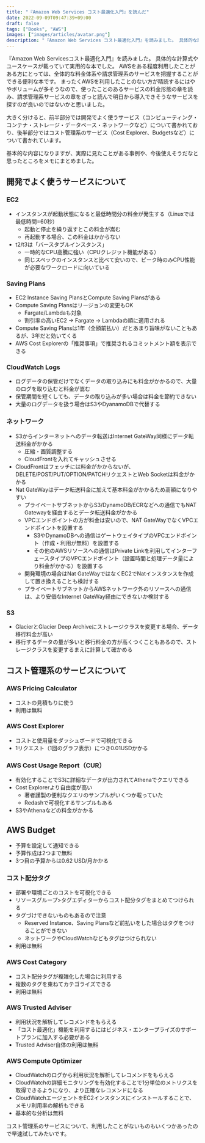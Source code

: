 ```yaml
---
title: "『Amazon Web Services コスト最適化入門』を読んだ"
date: 2022-09-09T09:47:39+09:00
draft: false
tags: ["Books", "AWS"]
images: ["images/articles/avatar.png"]
description: "『Amazon Web Services コスト最適化入門』を読みました。 具体的な計算式やユースケースが載っていて実用的な本でした。 AWSをある程度利用したことがある方にとっては、全体的な料金体系や請求管理系のサービスを把握することができる便利な本です。"
---
```


『Amazon Web Servicesコスト最適化入門』を読みました。
具体的な計算式やユースケースが載っていて実用的な本でした。
AWSをある程度利用したことがある方にとっては、全体的な料金体系や請求管理系のサービスを把握することができる便利な本です。
まったくAWSを利用したことのない方が精読するにはややボリュームが多そうなので、使ったことのあるサービスの料金形態の章を読み、請求管理系サービスの章をざっと読んで明日から導入できそうなサービスを探すのが良いのではないかと思いました。

大きく分けると、前半部分では開発でよく使うサービス（コンピューティング・コンテナ・ストレージ・データベース・ネットワークなど）について書かれており、後半部分ではコスト管理系のサービス（Cost Explorer、Budgetsなど）について書かれています。

基本的な内容になりますが、実際に見たことがある事例や、今後使えそうだなと思ったところをメモにまとめました。

## 開発でよく使うサービスについて

### EC2

- インスタンスが起動状態になると最低時間分の料金が発生する（Linuxでは最低時間=60秒）
  - 起動と停止を繰り返すとこの料金が嵩む
  - 再起動する場合、この料金はかからない
- t2/t3は「バースタブルインスタンス」
  - 一時的なCPU高騰に強い（CPUクレジット機能がある）
  - 同じスペックのインスタンスと比べて安いので、ピーク時のみCPU性能が必要なワークロードに向いている

### Saving Plans

- EC2 Instance Saving PlansとCompute Saving Plansがある
- Compute Saving Plansはリージョンの変更もOK
  - Fargate/Lambdaも対象
  - 割引率の高いEC2 -> Fargate -> Lambdaの順に適用される
- Compute Saving Plansは1年（全額前払い）だとあまり旨味がないこともあるが、3年だと効いてくる
- AWS Cost Explorerの「推奨事項」で推奨されるコミットメント額を表示できる

### CloudWatch Logs

- ログデータの保管だけでなくデータの取り込みにも料金がかかるので、大量のログを取り込むと料金が嵩む
- 保管期間を短くしても、データの取り込みが多い場合は料金を節約できない
- 大量のログデータを扱う場合はS3やDyanamoDBで代替する

### ネットワーク

- S3からインターネットへのデータ転送はInternet GateWay同様にデータ転送料金がかかる
  - 圧縮・画質調整する
  - CloudFrontを入れてキャッシュさせる
- CloudFrontはフェッチには料金がかからないが、DELETE/POST/PUT/OPTION/PATCHリクエストとWeb Socketは料金がかかる
- Nat GateWayはデータ転送料金に加えて基本料金がかかるため高額になりやすい
  - プライベートサブネットからS3/DynamoDB/ECRなどへの通信でもNAT Gatewayを経由するとデータ転送料金がかかる
  - VPCエンドポイントの方が料金は安いので、NAT GateWayでなくVPCエンドポイントを設置する
    - S3やDynamoDBへの通信はゲートウェイタイプのVPCエンドポイント（作成・利用が無料）を設置する
    - その他のAWSリソースへの通信はPrivate Linkを利用してインターフェースタイプのVPCエンドポイント（設置時間と処理データ量により料金がかかる）を設置する
  - 開発環境の場合はNat GateWayではなくEC2でNatインスタンスを作成して置き換えることも検討する
  - プライベートサブネットからAWSネットワーク外のリソースへの通信は、より安価なInternet GateWay経由にできないか検討する

### S3

- GlacierとGlacier Deep Archiveにストレージクラスを変更する場合、データ移行料金が高い
- 移行するデータの量が多いと移行料金の方が高くつくこともあるので、ストレージクラスを変更するまえに計算して確かめる

## コスト管理系のサービスについて

### AWS Pricing Calculator

- コストの見積もりに使う
- 利用は無料

### AWS Cost Explorer

- コストと使用量をダッシュボードで可視化できる
- 1リクエスト（1回のグラフ表示）につき0.01USDかかる

### AWS Cost Usage Report（CUR）

- 有効化することでS3に詳細なデータが出力されてAthenaでクエリできる
- Cost Explorerより自由度が高い
  - 著者謹製の便利なクエリのサンプルがいくつか載っていた
  - Redashで可視化するサンプルもある
- S3やAthenaなどの料金がかかる

## AWS Budget

- 予算を設定して通知できる
- 予算作成は2つまで無料
- 3つ目の予算からは0.62 USD/月かかる

### コスト配分タグ

- 部署や環境ごとのコストを可視化できる
- リソースグループ>タグエディターからコスト配分タグをまとめてつけられる
- タグづけできないものもあるので注意
  - Reserved Instance、Saving Plansなど前払いをした場合はタグをつけることができない
  - ネットワークやCloudWatchなどもタグはつけられない
- 利用は無料

### AWS Cost Category

- コスト配分タグが複雑化した場合に利用する
- 複数のタグを束ねてカテゴライズできる
- 利用は無料

### AWS Trusted Adviser

- 利用状況を解析してレコメンドをもらえる
- 「コスト最適化」機能を利用するにはビジネス・エンタープライズのサポートプランに加入する必要がある
- Trusted Adviser自体の利用は無料

### AWS Compute Optimizer

- CloudWatchのログから利用状況を解析してレコメンドをもらえる
- CloudWatchの詳細モニタリングを有効化することで1分単位のメトリクスを取得できるようになり、より正確なレコメンドになる
- CloudWatchエージェントをEC2インスタンスにインストールすることで、メモリ利用率の解析もできる
- 基本的な分析は無料

コスト管理系のサービスについて、利用したことがないものもいくつかあったので早速試してみたいです。
